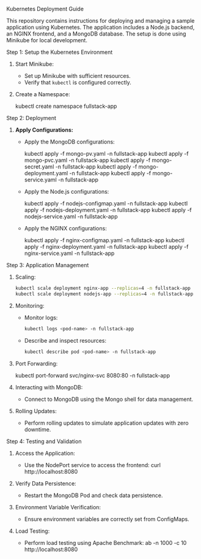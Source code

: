 Kubernetes Deployment Guide

This repository contains instructions for deploying and managing a sample application using Kubernetes. The application includes a Node.js backend, an NGINX frontend, and a MongoDB database. The setup is done using Minikube for local development.

Step 1: Setup the Kubernetes Environment

1. Start Minikube:
   - Set up Minikube with sufficient resources.
   - Verify that `kubectl` is configured correctly.

2. Create a Namespace:
   
   kubectl create namespace fullstack-app

Step 2: Deployment

1. **Apply Configurations:**
   - Apply the MongoDB configurations:
     
     kubectl apply -f mongo-pv.yaml -n fullstack-app
     kubectl apply -f mongo-pvc.yaml -n fullstack-app
     kubectl apply -f mongo-secret.yaml -n fullstack-app
     kubectl apply -f mongo-deployment.yaml -n fullstack-app
     kubectl apply -f mongo-service.yaml -n fullstack-app
     

   - Apply the Node.js configurations:
     
     kubectl apply -f nodejs-configmap.yaml -n fullstack-app
     kubectl apply -f nodejs-deployment.yaml -n fullstack-app
     kubectl apply -f nodejs-service.yaml -n fullstack-app
     

   - Apply the NGINX configurations:
     
     kubectl apply -f nginx-configmap.yaml -n fullstack-app
     kubectl apply -f nginx-deployment.yaml -n fullstack-app
     kubectl apply -f nginx-service.yaml -n fullstack-app
     

Step 3: Application Management

1. Scaling:
   ```sh
   kubectl scale deployment nginx-app --replicas=4 -n fullstack-app
   kubectl scale deployment nodejs-app --replicas=4 -n fullstack-app
   ```

2. Monitoring:
   - Monitor logs:
     ```sh
     kubectl logs <pod-name> -n fullstack-app
     ```
   - Describe and inspect resources:
     ```sh
     kubectl describe pod <pod-name> -n fullstack-app
     ```

3. Port Forwarding:

   kubectl port-forward svc/nginx-svc 8080:80 -n fullstack-app
   

4. Interacting with MongoDB:
   - Connect to MongoDB using the Mongo shell for data management.

5. Rolling Updates:
   - Perform rolling updates to simulate application updates with zero downtime.

Step 4: Testing and Validation

1. Access the Application:
   - Use the NodePort service to access the frontend:
   curl http://localhost:8080

2. Verify Data Persistence:
   - Restart the MongoDB Pod and check data persistence.

3. Environment Variable Verification:
   - Ensure environment variables are correctly set from ConfigMaps.

4. Load Testing:
   - Perform load testing using Apache Benchmark:
     ab -n 1000 -c 10 http://localhost:8080
